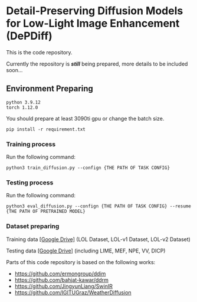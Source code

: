 # Detail-Preserving Diffusion Models for Low-Light Image Enhancement (DePDiff) 

This is the code repository.


Currently the repository is ***still*** being prepared, more details to be included soon...

## Environment Preparing
```
python 3.9.12
torch 1.12.0
```
You should prepare at least 3090ti gpu or change the batch size. 

```pip install -r requirement.txt``` </br>


### Training process

Run the following command:

```python3 train_diffusion.py --confign {THE PATH OF TASK CONFIG}```

### Testing process

Run the following command:

```python3 eval_diffusion.py --confign {THE PATH OF TASK CONFIG} --resume {THE PATH OF PRETRAINED MODEL}```


### Dataset preparing

Training data [[Google Drive]](https://drive.google.com/drive/folders/1fwqz8G2Ej3jQFsYECh0?usp=sharing) (LOL Dataset, LOL-v1 Dataset, LOL-v2 Dataset)

Testing data [[Google Drive]](https://drive.google.com/open?id=1PrvL8dDxBY1oJR72iDf) (including LIME, MEF, NPE, VV, DICP)


Parts of this code repository is based on the following works:

* https://github.com/ermongroup/ddim
* https://github.com/bahjat-kawar/ddrm
* https://github.com/JingyunLiang/SwinIR
* https://github.com/IGITUGraz/WeatherDiffusion
